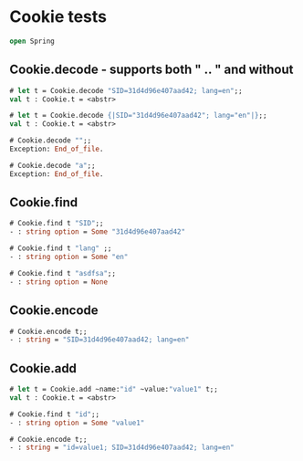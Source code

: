 # Cookie tests

```ocaml
open Spring
```
## Cookie.decode - supports both " .. " and without

```ocaml
# let t = Cookie.decode "SID=31d4d96e407aad42; lang=en";;
val t : Cookie.t = <abstr>

# let t = Cookie.decode {|SID="31d4d96e407aad42"; lang="en"|};;
val t : Cookie.t = <abstr>
```

```ocaml
# Cookie.decode "";; 
Exception: End_of_file.

# Cookie.decode "a";; 
Exception: End_of_file.
```

## Cookie.find

```ocaml
# Cookie.find t "SID";;
- : string option = Some "31d4d96e407aad42"

# Cookie.find t "lang" ;;
- : string option = Some "en"

# Cookie.find t "asdfsa";;
- : string option = None
```

## Cookie.encode

```ocaml
# Cookie.encode t;;
- : string = "SID=31d4d96e407aad42; lang=en"
```

## Cookie.add

```ocaml
# let t = Cookie.add ~name:"id" ~value:"value1" t;;
val t : Cookie.t = <abstr>

# Cookie.find t "id";;
- : string option = Some "value1"

# Cookie.encode t;;
- : string = "id=value1; SID=31d4d96e407aad42; lang=en"
```
